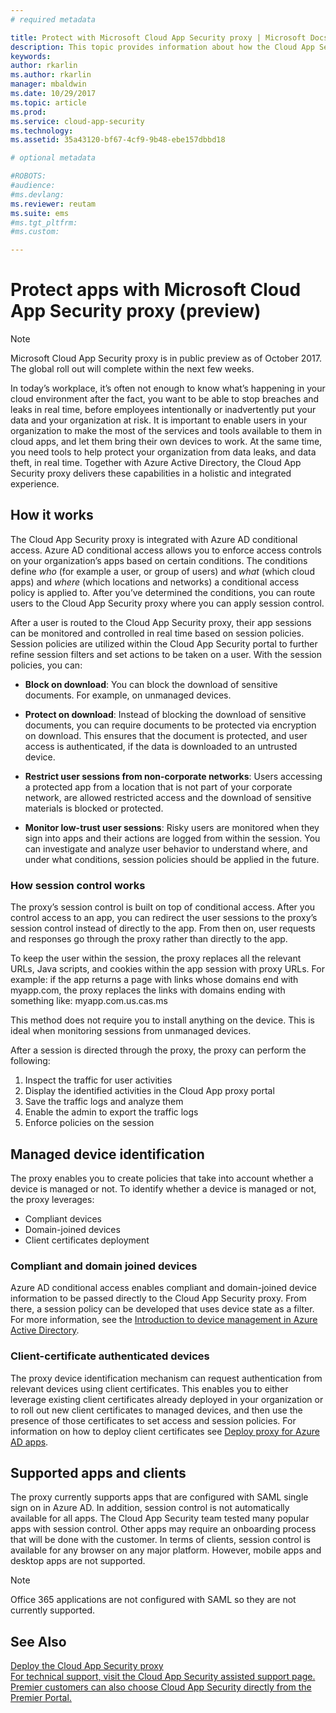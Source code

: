 ```yaml
---
# required metadata

title: Protect with Microsoft Cloud App Security proxy | Microsoft Docs
description: This topic provides information about how the Cloud App Security proxy works.
keywords:
author: rkarlin
ms.author: rkarlin
manager: mbaldwin
ms.date: 10/29/2017
ms.topic: article
ms.prod:
ms.service: cloud-app-security
ms.technology:
ms.assetid: 35a43120-bf67-4cf9-9b48-ebe157dbbd18

# optional metadata

#ROBOTS:
#audience:
#ms.devlang:
ms.reviewer: reutam
ms.suite: ems
#ms.tgt_pltfrm:
#ms.custom:

---
```


# Protect apps with Microsoft Cloud App Security proxy (preview)

> [!NOTE]
> Microsoft Cloud App Security proxy is in public preview as of October 2017. The global roll out will complete within the next few weeks.

In today’s workplace, it’s often not enough to know what’s happening in your cloud environment after the fact, you want to be able to stop breaches and leaks in real time, before employees intentionally or inadvertently put your data and your organization at risk. It is important to enable users in your organization to make the most of the services and tools available to them in cloud apps, and let them bring their own devices to work. At the same time, you need tools to help protect your organization from data leaks, and data theft, in real time. Together with Azure Active Directory, the Cloud App Security proxy delivers these capabilities in a holistic and integrated experience.

## How it works

The Cloud App Security proxy is integrated with Azure AD conditional access. Azure AD conditional access allows you to enforce access controls on your organization’s apps based on certain conditions. The conditions define *who* (for example a user, or group of users) and *what* (which cloud apps) and *where* (which locations and networks) a conditional access policy is applied to. After you’ve determined the conditions, you can route users to the Cloud App Security proxy where you can apply session control.

After a user is routed to the Cloud App Security proxy, their app sessions can be monitored and controlled in real time based on session policies. Session policies are utilized within the Cloud App Security portal to further refine session filters and set actions to be taken on a user. With the session policies, you can:

-	**Block on download**: You can block the download of sensitive documents. For example, on unmanaged devices.

-	**Protect on download**: Instead of blocking the download of sensitive documents, you can require documents to be protected via encryption on download. This ensures that the document is protected, and user access is authenticated, if the data is downloaded to an untrusted device. 

-	**Restrict user sessions from non-corporate networks**: Users accessing a protected app from a location that is not part of your corporate network, are allowed restricted access and the download of sensitive materials is blocked or protected.

-	**Monitor low-trust user sessions**: Risky users are monitored when they sign into apps and their actions are logged from within the session. You can investigate and analyze user behavior to understand where, and under what conditions, session policies should be applied in the future. 

### How session control works

The proxy’s session control is built on top of conditional access. After you control access to an app, you can redirect the user sessions to the proxy’s session control instead of directly to the app. From then on, user requests and responses go through the proxy rather than directly to the app.

To keep the user within the session, the proxy replaces all the relevant URLs, Java scripts, and cookies within the app session with proxy URLs. For example: if the app returns a page with links whose domains end with myapp.com, the proxy replaces the links with domains ending with something like: myapp.com.us.cas.ms 

This method does not require you to install anything on the device. This is ideal when monitoring sessions from unmanaged devices. 

After a session is directed through the proxy, the proxy can perform the following:
1. Inspect the traffic for user activities
3. Display the identified activities in the Cloud App proxy portal
2. Save the traffic logs and analyze them
3. Enable the admin to export the traffic logs
4. Enforce policies on the session

## Managed device identification

The proxy enables you to create policies that take into account whether a device is managed or not. To identify whether a device is managed or not, the proxy leverages:

-	Compliant devices 
-	Domain-joined devices 
-	Client certificates deployment
 
 
### Compliant and domain joined devices
Azure AD conditional access enables compliant and domain-joined device information to be passed directly to the Cloud App Security proxy. From there, a session policy can be developed that uses device state as a filter.
For more information, see the [Introduction to device management in Azure Active Directory](https://docs.microsoft.com/azure/active-directory/device-management-introduction). 

### Client-certificate authenticated devices

The proxy device identification mechanism can request authentication from relevant devices using client certificates. This enables you to either leverage existing client certificates already deployed in your organization or to roll out new client certificates to managed devices, and then use the presence of those certificates to set access and session policies. For information on how to deploy client certificates see [Deploy proxy for Azure AD apps](proxy-deployment-aad-md).
 
## Supported apps and clients

The proxy currently supports apps that are configured with SAML single sign on in Azure AD. In addition, session control is not automatically available for all apps. The Cloud App Security team tested many popular apps with session control. Other apps may require an onboarding process that will be done with the customer.
In terms of clients, session control is available for any browser on any major platform. However, mobile apps and desktop apps are not supported. 

> [!NOTE]
> Office 365 applications are not configured with SAML so they are not currently supported.

## See Also  
[Deploy the Cloud App Security proxy](proxy-deployment-aad.md)   
[For technical support, visit the Cloud App Security assisted support page.](http://support.microsoft.com/oas/default.aspx?prid=16031)   
[Premier customers can also choose Cloud App Security directly from the Premier Portal.](https://premier.microsoft.com/)  
  


